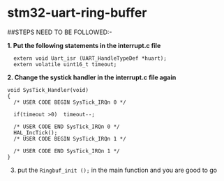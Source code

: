 # stm32-uart-ring-buffer

##STEPS NEED TO BE FOLLOWED:-

**1. Put the following statements in the interrupt.c file**
```
  extern void Uart_isr (UART_HandleTypeDef *huart);
  extern volatile uint16_t timeout;
```
**2. Change the systick handler in the interrupt.c file again**
```
void SysTick_Handler(void)
{
  /* USER CODE BEGIN SysTick_IRQn 0 */
  
  if(timeout >0)  timeout--;

  /* USER CODE END SysTick_IRQn 0 */
  HAL_IncTick();
  /* USER CODE BEGIN SysTick_IRQn 1 */

  /* USER CODE END SysTick_IRQn 1 */
}
```

3. put the ```Ringbuf_init ();``` in the main function and you are good to go
